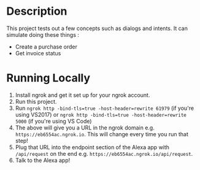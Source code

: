 # Description
This project tests out a few concepts such as dialogs and intents. It can simulate doing these things :
- Create a purchase order
- Get invoice status
 
# Running Locally
1. Install ngrok and get it set up for your ngrok account.
2. Run this project.
3. Run ```ngrok http -bind-tls=true -host-header=rewrite 61979``` (if you're using VS2017) or ```ngrok http -bind-tls=true -host-header=rewrite 5000``` (if you're using VS Code)
4. The above will give you a URL in the ngrok domain e.g. ```https://eb6554ac.ngrok.io```. This will change every time you run that step!
5. Plug that URL into the endpoint section of the Alexa app with ```/api/request``` on the end e.g. ```https://eb6554ac.ngrok.io/api/request```.
6. Talk to the Alexa app!
